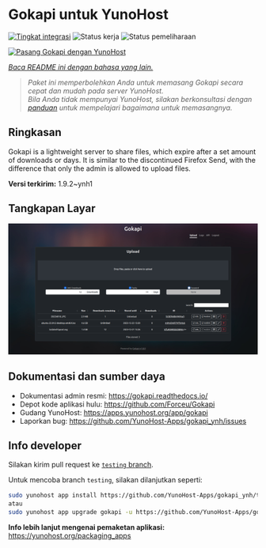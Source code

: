 <!--
N.B.: README ini dibuat secara otomatis oleh <https://github.com/YunoHost/apps/tree/master/tools/readme_generator>
Ini TIDAK boleh diedit dengan tangan.
-->

# Gokapi untuk YunoHost

[![Tingkat integrasi](https://apps.yunohost.org/badge/integration/gokapi)](https://ci-apps.yunohost.org/ci/apps/gokapi/)
![Status kerja](https://apps.yunohost.org/badge/state/gokapi)
![Status pemeliharaan](https://apps.yunohost.org/badge/maintained/gokapi)

[![Pasang Gokapi dengan YunoHost](https://install-app.yunohost.org/install-with-yunohost.svg)](https://install-app.yunohost.org/?app=gokapi)

*[Baca README ini dengan bahasa yang lain.](./ALL_README.md)*

> *Paket ini memperbolehkan Anda untuk memasang Gokapi secara cepat dan mudah pada server YunoHost.*  
> *Bila Anda tidak mempunyai YunoHost, silakan berkonsultasi dengan [panduan](https://yunohost.org/install) untuk mempelajari bagaimana untuk memasangnya.*

## Ringkasan

Gokapi is a lightweight server to share files, which expire after a set amount of downloads or days. It is similar to the discontinued Firefox Send, with the difference that only the admin is allowed to upload files.

**Versi terkirim:** 1.9.2~ynh1

## Tangkapan Layar

![Tangkapan Layar pada Gokapi](./doc/screenshots/screenshot.png)

## Dokumentasi dan sumber daya

- Dokumentasi admin resmi: <https://gokapi.readthedocs.io/>
- Depot kode aplikasi hulu: <https://github.com/Forceu/Gokapi>
- Gudang YunoHost: <https://apps.yunohost.org/app/gokapi>
- Laporkan bug: <https://github.com/YunoHost-Apps/gokapi_ynh/issues>

## Info developer

Silakan kirim pull request ke [`testing` branch](https://github.com/YunoHost-Apps/gokapi_ynh/tree/testing).

Untuk mencoba branch `testing`, silakan dilanjutkan seperti:

```bash
sudo yunohost app install https://github.com/YunoHost-Apps/gokapi_ynh/tree/testing --debug
atau
sudo yunohost app upgrade gokapi -u https://github.com/YunoHost-Apps/gokapi_ynh/tree/testing --debug
```

**Info lebih lanjut mengenai pemaketan aplikasi:** <https://yunohost.org/packaging_apps>
